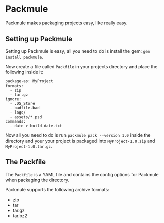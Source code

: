 Packmule
========

Packmule makes packaging projects easy, like really easy.

Setting up Packmule
-------------------

Setting up Packmule is easy, all you need to do is install the gem: `gem install packmule`.

Now create a file called `Packfile` in your projects directory and place the following inside it:

    package-as: MyProject
    formats:
      - zip
      - tar.gz
    ignore:
      - .DS_Store
      - badfile.bad
      - logs/
      - assets/*.psd
    commands:
      - date > build-date.txt

Now all you need to do is run `packmule pack --version 1.0` inside the directory and your
your project is packaged into `MyProject-1.0.zip` and `MyProject-1.0.tar.gz`.

The Packfile
------------

The `Packfile` is a YAML file and contains the config options for Packmule when packaging the directory.

Packmule supports the following archive formats:

- zip
- tar
- tar.gz
- tar.bz2